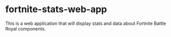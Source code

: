 # fortnite-stats-web-app
This is a web application that will display stats and data about Fortnite Battle Royal components.
